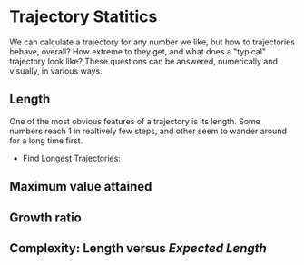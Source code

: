 # Trajectory Statitics
We can calculate a trajectory for any number we like, but how to trajectories behave, overall? How extreme to they get, and what does a "typical" trajectory look like? These questions can be answered, numerically and visually, in various ways.

## Length
One of the most obvious features of a trajectory is its length. Some numbers reach 1 in realtively few steps, and other seem to wander around for a long time first.
* Find Longest Trajectories: [![]()]()

## Maximum value attained

## Growth ratio

## Complexity: Length versus *Expected Length*

